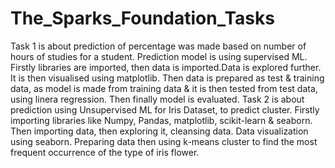 # The_Sparks_Foundation_Tasks
Task 1 is about prediction of percentage was made based on number of hours of studies for a student.
Prediction model is using supervised ML.
Firstly libraries are imported, then data is imported.Data is explored further.
It is then visualised using matplotlib.
Then data is prepared as test & training data, as model is made from training data & it is then tested from test data, using linera regression.
Then finally model is evaluated. 
Task 2 is about prediction using Unsupervised ML for Iris Dataset, to predict cluster.
Firstly importing libraries like Numpy, Pandas, matplotlib, scikit-learn & seaborn.
Then importing data, then exploring it, cleansing data. Data visualization using seaborn.
Preparing data then using k-means cluster to find the most frequent occurrence of the type of iris flower.

